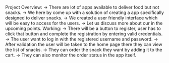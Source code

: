 Project Overview:
      -> There are lot of apps available to deliver food but not snacks.
      -> We here by come up with a solution of creating a app specifically designed to deliver snacks.
      -> We created a user friendly interface which will be easy to access for the users.
      -> Let us discuss more about our in the upcoming points.
Working:
      -> There will be a button to register, user has to click that button and complete the registration by entering valid credentials.
      -> The user want to log in with the registered username and password.
      -> After validation the user will be taken to the home page there they can view the list of snacks. 
      -> They can order the snack they want by adding it to the cart.
      -> They can also monitor the order status in the app itself.
